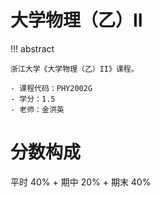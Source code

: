 # 大学物理（乙）II

!!! abstract

    浙江大学《大学物理（乙）II》课程。
    
    - 课程代码：PHY2002G
    - 学分：1.5
    - 老师：金洪英

# 分数构成

平时 40% + 期中 20% + 期末 40%